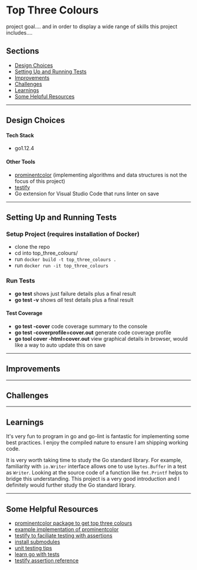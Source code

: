 # Top Three Colours

project goal.... and in order to display a wide range of skills this project includes....

## Sections
- [Design Choices](#design-choices)
- [Setting Up and Running Tests](#setting-up-and-running-tests)
- [Improvements](#improvements)
- [Challenges](#challenges)
- [Learnings](#learnings)
- [Some Helpful Resources](#some-helpful-resources)

---

## Design Choices

#### Tech Stack

- go1.12.4

#### Other Tools

- [prominentcolor](https://github.com/EdlinOrg/prominentcolor) (implementing algorithms and data structures is not the focus of this project)
- [testify](https://github.com/stretchr/testify)
- Go extension for Visual Studio Code that runs linter on save


---

## Setting Up and Running Tests

### Setup Project (requires installation of Docker)

- clone the repo
- cd into top_three_colours/
- run `docker build -t top_three_colours .`
- run `docker run -it top_three_colours`

### Run Tests

- **go test** shows just failure details plus a final result
- **go test -v** shows *all* test details plus a final result

#### Test Coverage

- **go test -cover** code coverage summary to the console
- **go test -coverprofile=cover.out** generate code coverage profile
- **go tool cover -html=cover.out** view graphical details in browser, would like a way to auto update this on save

---

## Improvements

---

## Challenges

---

## Learnings

It's very fun to program in go and go-lint is fantastic for implementing some best practices. I enjoy the compiled nature to ensure I am shipping working code.

It is very worth taking time to study the Go standard library. For example, familiarity with `io.Writer` interface allows one to use `bytes.Buffer` in a test as `Writer`. Looking at the source code of a function like `fmt.Printf` helps to bridge this understanding. This project is a very good introduction and I definitely would further study the Go standard library.

---

## Some Helpful Resources

- [prominentcolor package to get top three colours](https://github.com/EdlinOrg/prominentcolor)
- [example implementation of prominentcolor](https://github.com/eddturtle/golangcode-site/blob/97c7260d42005ad05533ad3e188f6232869f20ed/content/posts/2019-07-04-find-common-colours-in-image.md)
- [testify to faciliate testing with assertions](https://github.com/stretchr/testify)
- [install submodules](https://stackoverflow.com/questions/35571079/go-how-to-import-package-from-github-and-build-without-go-get)
- [unit testing tips](https://www.red-gate.com/simple-talk/dotnet/software-testing/go-unit-tests-tips-from-the-trenches/#post-79965-_Toc519844651)
- [learn go with tests](https://github.com/quii/learn-go-with-tests/)
- [testify assertion reference](https://godoc.org/github.com/pgpst/pgpst/internal/github.com/stretchr/testify/assert)